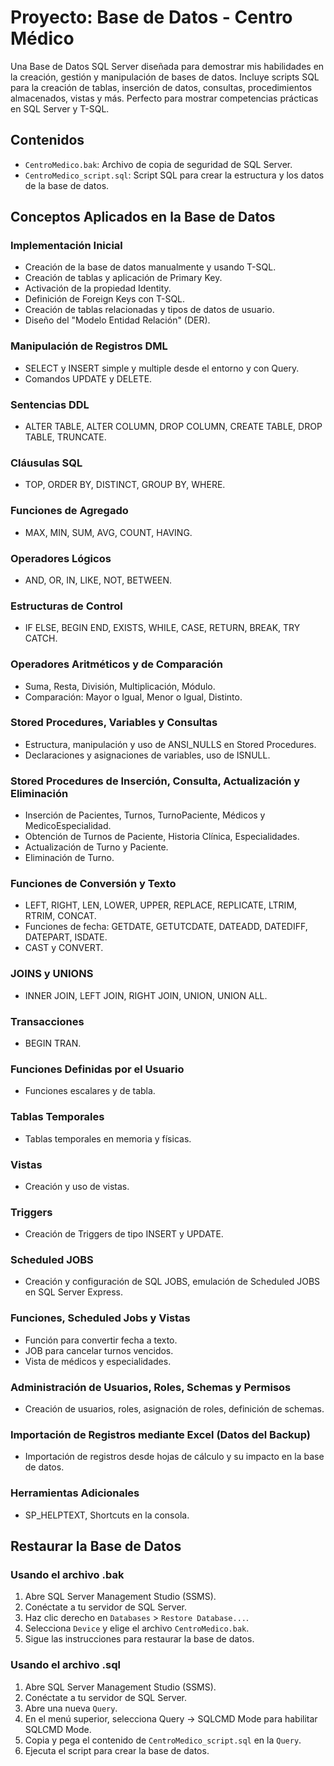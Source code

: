 # Proyecto: Base de Datos - Centro Médico
Una Base de Datos SQL Server diseñada para demostrar mis habilidades en la creación, gestión y manipulación de bases de datos. Incluye scripts SQL para la creación de tablas, inserción de datos, consultas, procedimientos almacenados, vistas y más. Perfecto para mostrar competencias prácticas en SQL Server y T-SQL.


## Contenidos

- `CentroMedico.bak`: Archivo de copia de seguridad de SQL Server.
- `CentroMedico_script.sql`: Script SQL para crear la estructura y los datos de la base de datos.

## Conceptos Aplicados en la Base de Datos

### Implementación Inicial
- Creación de la base de datos manualmente y usando T-SQL.
- Creación de tablas y aplicación de Primary Key.
- Activación de la propiedad Identity.
- Definición de Foreign Keys con T-SQL.
- Creación de tablas relacionadas y tipos de datos de usuario.
- Diseño del "Modelo Entidad Relación" (DER).

### Manipulación de Registros DML
- SELECT y INSERT simple y multiple desde el entorno y con Query.
- Comandos UPDATE y DELETE.

### Sentencias DDL
- ALTER TABLE, ALTER COLUMN, DROP COLUMN, CREATE TABLE, DROP TABLE, TRUNCATE.

### Cláusulas SQL
- TOP, ORDER BY, DISTINCT, GROUP BY, WHERE.

### Funciones de Agregado
- MAX, MIN, SUM, AVG, COUNT, HAVING.

### Operadores Lógicos
- AND, OR, IN, LIKE, NOT, BETWEEN.

### Estructuras de Control
- IF ELSE, BEGIN END, EXISTS, WHILE, CASE, RETURN, BREAK, TRY CATCH.

### Operadores Aritméticos y de Comparación
- Suma, Resta, División, Multiplicación, Módulo.
- Comparación: Mayor o Igual, Menor o Igual, Distinto.

### Stored Procedures, Variables y Consultas
- Estructura, manipulación y uso de ANSI_NULLS en Stored Procedures.
- Declaraciones y asignaciones de variables, uso de ISNULL.

### Stored Procedures de Inserción, Consulta, Actualización y Eliminación
- Inserción de Pacientes, Turnos, TurnoPaciente, Médicos y MedicoEspecialidad.
- Obtención de Turnos de Paciente, Historia Clínica, Especialidades.
- Actualización de Turno y Paciente.
- Eliminación de Turno.

### Funciones de Conversión y Texto
- LEFT, RIGHT, LEN, LOWER, UPPER, REPLACE, REPLICATE, LTRIM, RTRIM, CONCAT.
- Funciones de fecha: GETDATE, GETUTCDATE, DATEADD, DATEDIFF, DATEPART, ISDATE.
- CAST y CONVERT.

### JOINS y UNIONS
- INNER JOIN, LEFT JOIN, RIGHT JOIN, UNION, UNION ALL.

### Transacciones
- BEGIN TRAN.

### Funciones Definidas por el Usuario
- Funciones escalares y de tabla.

### Tablas Temporales
- Tablas temporales en memoria y físicas.

### Vistas
- Creación y uso de vistas.

### Triggers
- Creación de Triggers de tipo INSERT y UPDATE.

### Scheduled JOBS
- Creación y configuración de SQL JOBS, emulación de Scheduled JOBS en SQL Server Express.

### Funciones, Scheduled Jobs y Vistas
- Función para convertir fecha a texto.
- JOB para cancelar turnos vencidos.
- Vista de médicos y especialidades.

### Administración de Usuarios, Roles, Schemas y Permisos
- Creación de usuarios, roles, asignación de roles, definición de schemas.

### Importación de Registros mediante Excel (Datos del Backup)
- Importación de registros desde hojas de cálculo y su impacto en la base de datos.

### Herramientas Adicionales
- SP_HELPTEXT, Shortcuts en la consola.

## Restaurar la Base de Datos

### Usando el archivo .bak

1. Abre SQL Server Management Studio (SSMS).
2. Conéctate a tu servidor de SQL Server.
3. Haz clic derecho en `Databases` > `Restore Database...`.
4. Selecciona `Device` y elige el archivo `CentroMedico.bak`.
5. Sigue las instrucciones para restaurar la base de datos.

### Usando el archivo .sql

1. Abre SQL Server Management Studio (SSMS).
2. Conéctate a tu servidor de SQL Server.
3. Abre una nueva `Query`.
4. En el menú superior, selecciona Query -> SQLCMD Mode para habilitar SQLCMD Mode.
5. Copia y pega el contenido de `CentroMedico_script.sql` en la `Query`.
6. Ejecuta el script para crear la base de datos.